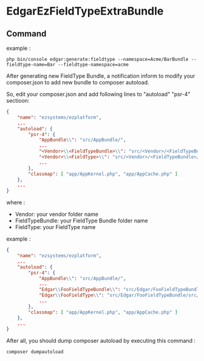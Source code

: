 # EdgarEzFieldTypeExtraBundle

## Command

example :

```
php bin/console edgar:generate:fieldtype --namespace=Acme/BarBundle --fieldtype-name=Bar --fieldtype-namespace=acme
```

After generating new FieldType Bundle, a notification inform to modify your composer.json to add new bundle to composer autoload.

So, edit your composer.json and add following lines to "autoload" "psr-4" sectioon:

```json
{
    "name": "ezsystems/ezplatform",
    ...
    "autoload": {
        "psr-4": {
            "AppBundle\\": "src/AppBundle/",
            ...
            "<Vendor>\\<FieldTypeBundle>\\": "src/<Vendor>/<FieldTypeBundle>/src/bundle/",
            "<Vendor>\\<FieldType>\\": "src/<Vendor>/<FieldTypeBundle>/src/lib/",
            ...
        },
        "classmap": [ "app/AppKernel.php", "app/AppCache.php" ]
    },
    ...
}
```

where :
* Vendor: your vendor folder name
* FieldTypeBundle: your FieldType Bundle folder name
* FieldType: your FieldType name

example :

```json
{
    "name": "ezsystems/ezplatform",
    ...
    "autoload": {
        "psr-4": {
            "AppBundle\\": "src/AppBundle/",
            ...
            "Edgar\\FooFieldTypeBundle\\": "src/Edgar/FooFieldTypeBundle/src/bundle/",
            "Edgar\\FooFieldType\\": "src/Edgar/FooFieldTypeBundle/src/lib/",
            ...
        },
        "classmap": [ "app/AppKernel.php", "app/AppCache.php" ]
    },
    ...
}
```

After all, you should dump composer autoload by executing this command :

```
composer dumpautoload
```
